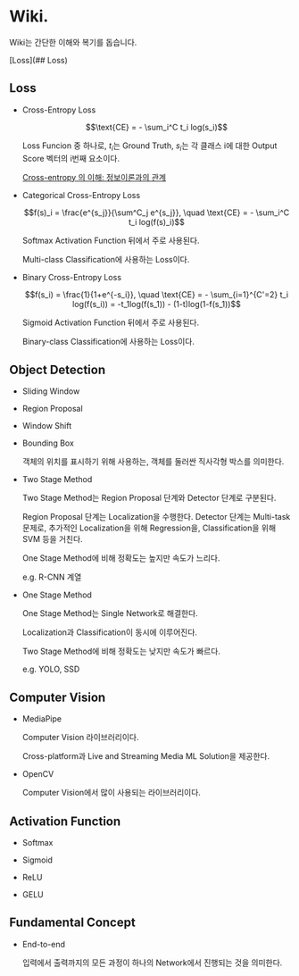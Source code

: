 # Wiki.

Wiki는 간단한 이해와 복기를 돕습니다.

[Loss](## Loss)

## Loss

- Cross-Entropy Loss

    $$\text{CE} = - \sum_i^C t_i log(s_i)$$

    Loss Funcion 중 하나로, $t_i$는 Ground Truth, $s_i$는 각 클래스 i에 대한 Output Score 벡터의 i번째 요소이다.

    [Cross-entropy 의 이해: 정보이론과의 관계](https://3months.tistory.com/436)

- Categorical Cross-Entropy Loss

    $$f(s)_i = \frac{e^{s_j}}{\sum^C_j e^{s_j}}, \quad \text{CE} = - \sum_i^C t_i log(f(s)_i)$$

    Softmax Activation Function 뒤에서 주로 사용된다.

    Multi-class Classification에 사용하는 Loss이다.

- Binary Cross-Entropy Loss

    $$f(s_i) = \frac{1}{1+e^{-s_i}}, \quad \text{CE} = - \sum_{i=1}^{C'=2} t_i log(f(s_i)) = -t_1log(f(s_1)) - (1-t)log(1-f(s_1))$$

    Sigmoid Activation Function 뒤에서 주로 사용된다.

    Binary-class Classification에 사용하는 Loss이다.

## Object Detection

- Sliding Window

- Region Proposal

- Window Shift

- Bounding Box

    객체의 위치를 표시하기 위해 사용하는, 객체를 둘러싼 직사각형 박스를 의미한다.
    
- Two Stage Method

    Two Stage Method는 Region Proposal 단계와 Detector 단계로 구분된다.

    Region Proposal 단계는 Localization을 수행한다.
    Detector 단계는 Multi-task 문제로, 추가적인 Localization을 위해 Regression을, Classification을 위해 SVM 등을 거친다.

    One Stage Method에 비해 정확도는 높지만 속도가 느리다.

    e.g. R-CNN 계열

- One Stage Method

    One Stage Method는 Single Network로 해결한다.

    Localization과 Classification이 동시에 이루어진다.

    Two Stage Method에 비해 정확도는 낮지만 속도가 빠르다.

    e.g. YOLO, SSD

## Computer Vision

- MediaPipe

    Computer Vision 라이브러리이다.

    Cross-platform과 Live and Streaming Media ML Solution을 제공한다.

- OpenCV

    Computer Vision에서 많이 사용되는 라이브러리이다.

## Activation Function

- Softmax

- Sigmoid

- ReLU

- GELU

## Fundamental Concept

- End-to-end

    입력에서 출력까지의 모든 과정이 하나의 Network에서 진행되는 것을 의미한다.

